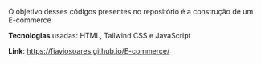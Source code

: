 O objetivo desses códigos presentes no repositório é a construção de um E-commerce

**Tecnologias** usadas: HTML, Tailwind CSS e JavaScript

**Link**: https://fiaviosoares.github.io/E-commerce/
